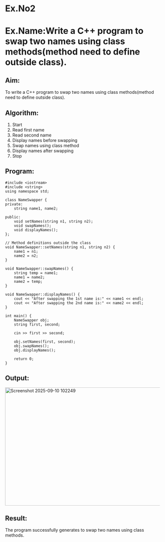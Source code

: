 # Ex.No2
# Ex.Name:Write a C++ program to swap two names using class methods(method need to define outside class).

## Aim:
To write a C++ program to swap two names using class methods(method need to define outside class).

## Algorithm:
1. Start
2. Read first name
3. Read second name
4. Display names before swapping
5. Swap names using class method
6. Display names after swapping
7. Stop

## Program:
```
#include <iostream>
#include <string>
using namespace std;

class NameSwapper {
private:
    string name1, name2;

public:
    void setNames(string n1, string n2);
    void swapNames();
    void displayNames();
};

// Method definitions outside the class
void NameSwapper::setNames(string n1, string n2) {
    name1 = n1;
    name2 = n2;
}

void NameSwapper::swapNames() {
    string temp = name1;
    name1 = name2;
    name2 = temp;
}

void NameSwapper::displayNames() {
    cout << "After swapping the 1st name is:" << name1 << endl;
    cout << "After swapping the 2nd name is:" << name2 << endl;
}

int main() {
    NameSwapper obj;
    string first, second;

    cin >> first >> second;
    
    obj.setNames(first, second);
    obj.swapNames();
    obj.displayNames();

    return 0;
}
```




## Output:
<img width="1180" height="385" alt="Screenshot 2025-09-10 102249" src="https://github.com/user-attachments/assets/716d6fab-4e06-454f-92fd-bb3ece418d54" />

## Result:
The program successfully generates to swap two names using class methods.
